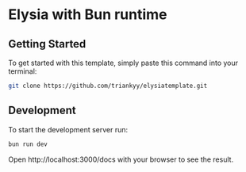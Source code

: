# Elysia with Bun runtime

## Getting Started
To get started with this template, simply paste this command into your terminal:
```bash
git clone https://github.com/triankyy/elysiatemplate.git
```

## Development
To start the development server run:
```bash
bun run dev
```

Open http://localhost:3000/docs with your browser to see the result.
